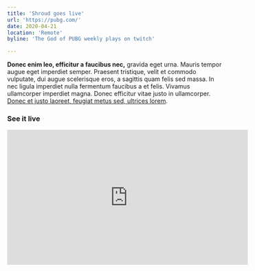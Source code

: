 ```yaml
---
title: 'Shroud goes live'
url: 'https://pubg.com/'
date: 2020-04-21
location: 'Remote'
byline: 'The God of PUBG weekly plays on twitch'

---
```


**Donec enim leo, efficitur a faucibus nec,** gravida eget urna. Mauris tempor augue eget imperdiet semper. Praesent tristique, velit et commodo vulputate, dui augue scelerisque eros, a sagittis quam felis sed massa. In nec ligula imperdiet nulla fermentum faucibus a et felis. Vivamus ullamcorper imperdiet magna. Donec efficitur vitae justo in ullamcorper. [Donec et justo laoreet, feugiat metus sed, ultrices lorem](https://pubg.com).﻿
﻿
### See it live
<iframe width="560" height="315" src="https://www.youtube.com/embed/fuBajsiGVXE" frameborder="0" allow="accelerometer; autoplay; encrypted-media; gyroscope; picture-in-picture" allowfullscreen></iframe>﻿